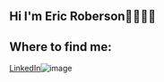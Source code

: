 ## Hi I'm Eric Roberson👋👨🏼‍💻

<!--
**Erob711/Erob711** is a ✨ _special_ ✨ repository because its `README.md` (this file) appears on your GitHub profile.

Here are some ideas to get you started:

- 🔭 I’m currently working on ...
- 🌱 I’m currently learning ...
- 👯 I’m looking to collaborate on ...
- 🤔 I’m looking for help with ...
- 💬 Ask me about ...
- 📫 How to reach me: ...
- 😄 Pronouns: ...
- ⚡ Fun fact: ...
-->


## Where to find me:

[LinkedIn](https://www.linkedin.com/in/ericmroberson/)![image](https://user-images.githubusercontent.com/109642366/234399369-b1a9229c-d898-473f-9518-3ebbac7df177.png)
